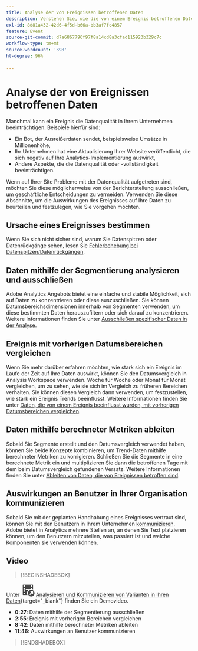 ```yaml
---
title: Analyse der von Ereignissen betroffenen Daten
description: Verstehen Sie, wie die von einem Ereignis betroffenen Daten zur Datenqualität insgesamt beitragen.
exl-id: 8d81a432-42d6-4f5d-b66a-bb3af7fc4857
feature: Event
source-git-commit: d7a6867796f97f8a14cd8a3cfad115923b329c7c
workflow-type: tm+mt
source-wordcount: '398'
ht-degree: 96%

---
```


# Analyse der von Ereignissen betroffenen Daten

Manchmal kann ein Ereignis die Datenqualität in Ihrem Unternehmen beeinträchtigen. Beispiele hierfür sind:

* Ein Bot, der Ausreißerdaten sendet, beispielsweise Umsätze in Millionenhöhe,
* Ihr Unternehmen hat eine Aktualisierung Ihrer Website veröffentlicht, die sich negativ auf Ihre Analytics-Implementierung auswirkt,
* Andere Aspekte, die die Datenqualität oder -vollständigkeit beeinträchtigen.

Wenn auf Ihrer Site Probleme mit der Datenqualität aufgetreten sind, möchten Sie diese möglicherweise von der Berichterstellung ausschließen, um geschäftliche Entscheidungen zu vermeiden. Verwenden Sie diese Abschnitte, um die Auswirkungen des Ereignisses auf Ihre Daten zu beurteilen und festzulegen, wie Sie vorgehen möchten.

## Ursache eines Ereignisses bestimmen

Wenn Sie sich nicht sicher sind, warum Sie Datenspitzen oder Datenrückgänge sehen, lesen Sie [Fehlerbehebung bei Datenspitzen/Datenrückgängen](spikes-drops.md).

## Daten mithilfe der Segmentierung analysieren und ausschließen

Adobe Analytics Angebots bietet eine einfache und stabile Möglichkeit, sich auf Daten zu konzentrieren oder diese auszuschließen. Sie können Datumsbereichsdimensionen innerhalb von Segmenten verwenden, um diese bestimmten Daten herauszufiltern oder sich darauf zu konzentrieren. Weitere Informationen finden Sie unter [Ausschließen spezifischer Daten in der Analyse](segments.md).

## Ereignis mit vorherigen Datumsbereichen vergleichen

Wenn Sie mehr darüber erfahren möchten, wie stark sich ein Ereignis im Laufe der Zeit auf Ihre Daten auswirkt, können Sie den Datumsvergleich in Analysis Workspace verwenden. Woche für Woche oder Monat für Monat vergleichen, um zu sehen, wie sie sich im Vergleich zu früheren Bereichen verhalten. Sie können diesen Vergleich dann verwenden, um festzustellen, wie stark ein Ereignis Trends beeinflusst. Weitere Informationen finden Sie unter [Daten, die von einem Ereignis beeinflusst wurden, mit vorherigen Datumsbereichen vergleichen](compare-dates.md).

## Daten mithilfe berechneter Metriken ableiten

Sobald Sie Segmente erstellt und den Datumsvergleich verwendet haben, können Sie beide Konzepte kombinieren, um Trend-Daten mithilfe berechneter Metriken zu korrigieren. Schließen Sie die Segmente in eine berechnete Metrik ein und multiplizieren Sie dann die betroffenen Tage mit dem beim Datumsvergleich gefundenen Versatz. Weitere Informationen finden Sie unter [Ableiten von Daten, die von Ereignissen betroffen sind](calcmetrics.md).

## Auswirkungen an Benutzer in Ihrer Organisation kommunizieren

Sobald Sie mit der geplanten Handhabung eines Ereignisses vertraut sind, können Sie mit den Benutzern in Ihrem Unternehmen [kommunizieren](communicate.md). Adobe bietet in Analytics mehrere Stellen an, an denen Sie Text platzieren können, um den Benutzern mitzuteilen, was passiert ist und welche Komponenten sie verwenden können.

## Video

>[!BEGINSHADEBOX]

Unter ![VideoCheckedOut](/help/assets/icons/VideoCheckedOut.svg) [Analysieren und Kommunizieren von Varianten in Ihren Daten](https://video.tv.adobe.com/v/33316?quality=12&learn=on){target="_blank"} finden Sie ein Demovideo.

* **0:27**: Daten mithilfe der Segmentierung ausschließen
* **2:55**: Ereignis mit vorherigen Bereichen vergleichen
* **8:42**: Daten mithilfe berechneter Metriken ableiten
* **11:46**: Auswirkungen an Benutzer kommunizieren

>[!ENDSHADEBOX]


